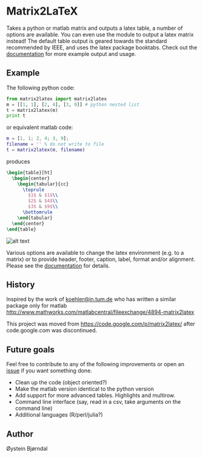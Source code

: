 Matrix2LaTeX
============
Takes a python or matlab matrix and outputs a latex table, a number of options are available. 
You can even use the module to output a latex matrix instead! 
The default table output is geared towards the standard recommended by IEEE, and uses the latex package booktabs. 
Check out the [documentation](https://github.com/TheChymera/matrix2latex/raw/master/doc/doc.pdf "doc.pdf") for more example output and usage.

Example
-------
The following python code:
```python
from matrix2latex import matrix2latex
m = [[1, 1], [2, 4], [3, 9]] # python nested list
t = matrix2latex(m)
print t
```
or equivalent matlab code:
```matlab
m = [1, 1; 2, 4; 3, 9];
filename = '' % do not write to file
t = matrix2latex(m, filename)
```
produces
```latex
\begin{table}[ht]
  \begin{center}
    \begin{tabular}{cc}
      \toprule
        $1$ & $1$\\
        $2$ & $4$\\
        $3$ & $9$\\
      \bottomrule
    \end{tabular}
  \end{center}
\end{table}
```

![alt text](https://github.com/TheChymera/matrix2latex/raw/master/simpleExample.png "Example table, latex output.")

Various options are available to change the latex environment (e.g. to a matrix) or to provide
header, footer, caption, label, format and/or alignment. Please see the [documentation](https://github.com/TheChymera/matrix2latex/raw/master/doc/doc.pdf "doc.pdf") for details.

History
-------
Inspired by the work of koehler@in.tum.de who has written
a similar package only for matlab
http://www.mathworks.com/matlabcentral/fileexchange/4894-matrix2latex

This project was moved from https://code.google.com/p/matrix2latex/
after code.google.com was discontinued.

Future goals
------------
Feel free to contribute to any of the following improvements
or open an [issue](https://github.com/TheChymera/matrix2latex/issues) if you want something done.

* Clean up the code (object oriented?)
* Make the matlab version identical to the python version
* Add support for more advanced tables. Highlights and multirow.
* Command line interface (say, read in a csv, take arguments on the command line)
* Additional languages (R/perl/julia?)

Author
------
Øystein Bjørndal